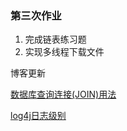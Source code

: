 ### 第三次作业
1. 完成链表练习题
2. 实现多线程下载文件

博客更新

[数据库查询连接(JOIN)用法](http://blog.csdn.net/qq1332479771/article/details/62104624)

[log4j日志级别](http://blog.csdn.net/qq1332479771/article/details/61927227)
